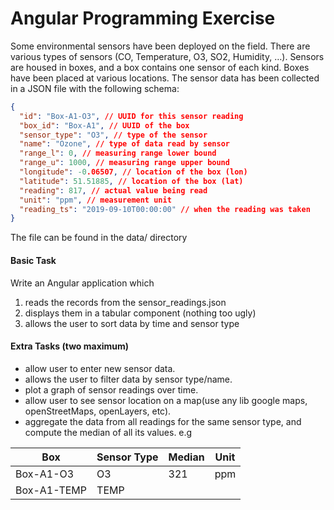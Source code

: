 # Angular Programming Exercise

Some environmental sensors have been deployed on the field.
There are various types of sensors (CO, Temperature, O3, SO2, Humidity, …).
Sensors are housed in boxes, and a box contains one sensor of each kind.
Boxes have been placed at various locations.
The sensor data has been collected in a JSON file with the following schema:

```json
{
  "id": "Box-A1-O3", // UUID for this sensor reading
  "box_id": "Box-A1", // UUID of the box
  "sensor_type": "O3", // type of the sensor
  "name": "Ozone", // type of data read by sensor
  "range_l": 0, // measuring range lower bound
  "range_u": 1000, // measuring range upper bound
  "longitude": -0.06507, // location of the box (lon)
  "latitude": 51.51885, // location of the box (lat)
  "reading": 817, // actual value being read
  "unit": "ppm", // measurement unit
  "reading_ts": "2019-09-10T00:00:00" // when the reading was taken
}
```

The file can be found in the data/ directory

#### Basic Task

Write an Angular application which

1.  reads the records from the sensor_readings.json
2.  displays them in a tabular component (nothing too ugly)
3.  allows the user to sort data by time and sensor type

#### Extra Tasks (two maximum)

- allow user to enter new sensor data.
- allows the user to filter data by sensor type/name.
- plot a graph of sensor readings over time.
- allow user to see sensor location on a map(use any lib google maps, openStreetMaps, openLayers, etc).
- aggregate the data from all readings for the same sensor type, and compute the median of all its values. e.g

| Box         | Sensor Type | Median | Unit |
| ----------- | ----------- | ------ | ---- |
| Box-A1-O3   | O3          | 321    | ppm  |
| Box-A1-TEMP | TEMP        |        |      |

